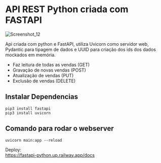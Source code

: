 # API REST Python criada com FASTAPI

![Screenshot_12](https://user-images.githubusercontent.com/16579699/197349361-2359533c-6b59-4470-b4ff-b2cd1ef86441.jpg)

Api criada com python e FastAPI, utiliza Uvicorn como servidor web, Pydantic para tipagem de dados e UUID para criação dos ids dos dados mockados em memória.

- Faz leitura de todas as vendas (GET)
- Gravação de novas vendas (POST)
- Atualização de vendas (PUT)
- Exclusão de vendas (DELETE)

## Instalar Dependencias

```
pip3 install fastapi
pip3 install uvicorn
```

## Comando para rodar o webserver

```
uvicorn main:app --reload
```

Deploy: <br>
https://fastapi-python.up.railway.app/docs

